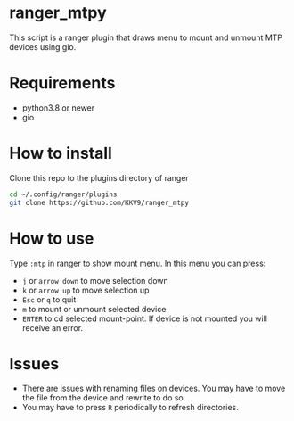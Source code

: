 # ranger_mtpy
This script is a ranger plugin that draws menu to mount and unmount MTP devices using gio.

# Requirements
- python3.8 or newer
- gio

# How to install
Clone this repo to the plugins directory of ranger

```Bash
cd ~/.config/ranger/plugins
git clone https://github.com/KKV9/ranger_mtpy
```
# How to use
 Type `:mtp` in ranger to show mount menu. In this menu you can press:

- `j` or `arrow down` to move selection down
- `k` or `arrow up` to move selection up
- `Esc` or `q` to quit
- `m` to mount or unmount selected device
- `ENTER` to cd selected mount-point. If device is not mounted you will receive an error.

# Issues
- There are issues with renaming files on devices. You may have to move the file from the device and rewrite to do so.
- You may have to press `R` periodically to refresh directories.
